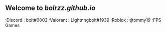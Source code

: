 ## Welcome to *bolrzz.github.io*
:Discord : bolt#0002
:Valorant : Lightnngbolt#1939
:Roblox : tjtommy19
:FPS Games
